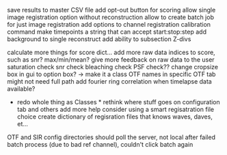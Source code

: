 <!-- features to add -->
save results to master CSV file
add opt-out button for scoring
allow single image registration option without reconstruction
allow to create batch job for just image registration
add options to channel registration calibration command
make timepoints a string that can accept start:stop:step
add background to single reconstruct
add ability to subsection Z-divs

<!-- nice but low priority -->
calculate more things for score dict...
	add more raw data indices to score, such as snr? max/min/mean?
give more feedback on raw data to the user
	saturation check
	snr check
	bleaching check
	PSF check??
change cropsize box in gui to option box? -> make it a class
OTF names in specific OTF tab might not need full path
add fourier ring correlation when timelapse data available?
* redo whole thing as Classes *
rethink where stuff goes on configuration tab and others
add more help
consider using a smart regisatration file choice
	create dictionary of regisration files that knows waves, daves, et...

<!-- bugs -->
OTF and SIR config directories should poll the server, not local
after failed batch process (due to bad ref channel), couldn't click batch again

